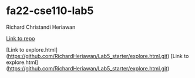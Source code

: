 # fa22-cse110-lab5

Richard Christandi Heriawan 

[Link to repo](https://github.com/RichardHeriawan/continuous-integration.git)

[Link to explore.html] (https://github.com/RichardHeriawan/Lab5_starter/explore.html.git)
[Link to explore.html] (https://github.com/RichardHeriawan/Lab5_starter/explore.html.git)

